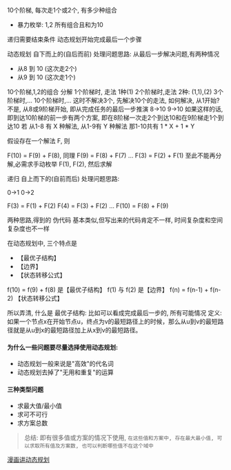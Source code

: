 10个阶梯, 每次走1个或2个, 有多少种组合
- 暴力枚举: 1,2 所有组合且和为10


递归需要结束条件
动态规划开始完成最后一个步骤


动态规划 自下而上的(自后而前) 处理问题思路:
从最后一步解决问题,有两种情况
- 从8 到 10 (这次走2个)
- 从9 到 10 (这次走1个)



10个阶梯,1,2的组合
分解
1个阶梯时, 走法 1种(1)
2个阶梯时,走法 2种: (1,1),(2)
3个阶梯时,...
10个阶梯时,...
这时不解决3个, 先解决10个的走法, 如何解决, 从1开始?不是, 从8或9阶梯开始, 即从完成任务的最后一步推演
8->10
9->10
如果这样的话, 即到达10阶梯的前一步有两个方案, 即在8阶梯一次走2个到达10和在9阶梯走1个到达10
若 从1-8 有 X 种解法, 从1-9有 Y 种解法 那1-10共有
1 * X + 1 * Y

假设存在一个解法 F, 则

F(10) =  F(9) + F(8), 同理
F(9) = F(8) + F(7)
...
F(3) = F(2) + F(1)
至此不能再分解,必需求手动枚举 F(1), F(2), 然后求解


递归 自上而下的(自前而后) 处理问题思路:

0->1
0->2

F(3) = F(1) + F(2)
F(4) = F(3) + F(2)
...
F(10) = F(8) + F(9)

两种思路,得到的 伪代码 基本类似,但写出来的代码肯定不一样, 时间复杂度和空间复杂度也不一样


在动态规划中, 三个特点是
- 【最优子结构】
- 【边界】
- 【状态转移公式】


f(10) = f(9) + f(8) 是【最优子结构】
f(1) 与 f(2) 是【边界】
f(n) = f(n-1) + f(n-2) 【状态转移公式】


所以弄清, 什么是 最优子结构: 比如可以看成完成最后一步的, 所有可能情况
定义: 如果一个节点x在开始节点u，终点为v的最短路径上的时候，那么从u到v的最短路径就是从u到x的最短路径加上从x到v的最短路径。


#### 为什么一些问题要尽量选择使用动态规划:
- 动态规划一般来说是"高效"的代名词
- 动态规划去掉了"无用和重复"的运算

#### 三种类型问题
- 求最大值/最小值
- 求可不可行
- 求方案总数
> 总结: 即有很多值或方案的情况下使用, 
`在这些值和方案中, 存在最大最小值, 可以求取所有值及方案数, 也可以判断哪些值不在这个域中`

[漫画讲动态规划](https://juejin.im/post/5a29d52cf265da43333e4da7)